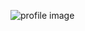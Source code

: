 ![profile image](https://avatars2.githubusercontent.com/u/60656062?s=400&u=66a29f67d8b7bd481a87ebe2cbef34f8e9152c96&v=4)
